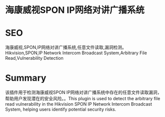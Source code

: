 # 海康威视SPON IP网络对讲广播系统
# SEO
海康威视,SPON,IP网络对讲广播系统,任意文件读取,漏洞检测。Hikvision,SPON,IP Network Intercom Broadcast System,Arbitrary File Read,Vulnerability Detection
# Summary
该插件用于检测海康威视SPON IP网络对讲广播系统中存在的任意文件读取漏洞，帮助用户发现潜在的安全风险。。This plugin is used to detect the arbitrary file read vulnerability in the Hikvision SPON IP Network Intercom Broadcast System, helping users identify potential security risks.
